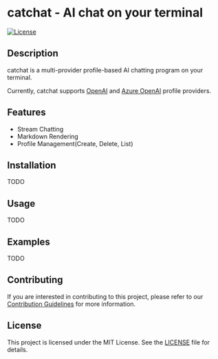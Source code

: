 # catchat - AI chat on your terminal

[![License](https://img.shields.io/badge/License-MIT-blue.svg)](LICENSE)

## Description

catchat is a multi-provider profile-based AI chatting program on your terminal. 

Currently, catchat supports [OpenAI](https://openai.com/) and [Azure OpenAI](https://azure.microsoft.com/en-us/products/ai-services/openai-service) profile providers.

## Features
- Stream Chatting
- Markdown Rendering
- Profile Management(Create, Delete, List)

## Installation

TODO

## Usage

TODO

## Examples

TODO


## Contributing
If you are interested in contributing to this project, please refer to our [Contribution Guidelines](CONTRIBUTING.md) for more information.

## License
This project is licensed under the MIT License. See the [LICENSE](LICENSE) file for details.
